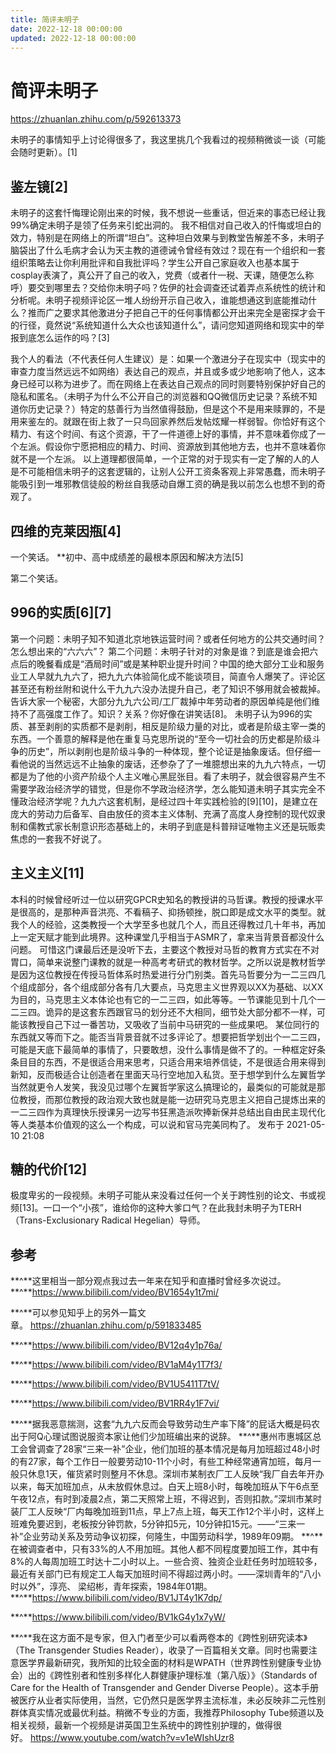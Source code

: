 ```yaml
---
title: 简评未明子
date: 2022-12-18 00:00:00
updated: 2022-12-18 00:00:00
---
```


# 简评未明子
https://zhuanlan.zhihu.com/p/592613373

未明子的事情知乎上讨论得很多了，我这里挑几个我看过的视频稍微谈一谈（可能会随时更新）。[1]

## 鉴左镜[2]

未明子的这套忏悔理论刚出来的时候，我不想说一些重话，但近来的事态已经让我99%确定未明子是领了任务来引蛇出洞的。
我不相信对自己收入的忏悔或坦白的效力，特别是在网络上的所谓“坦白”。这种坦白效果与到教堂告解差不多，未明子脑袋出了什么毛病才会认为天主教的道德诫令曾经有效过？现在有一个组织和一套组织策略去让你利用批评和自我批评吗？学生公开自己家庭收入也基本属于cosplay表演了，真公开了自己的收入，党费（或者什一税、天课，随便怎么称呼）要交到哪里去？交给你未明子吗？佐伊的社会调查还试着弄点系统性的统计和分析呢。未明子视频评论区一堆人纷纷开示自己收入，谁能想通这到底能推动什么？推而广之要求其他激进分子把自己干的任何事情都公开出来完全是密探才会干的行径，竟然说“系统知道什么大众也该知道什么”，请问您知道网络和现实中的举报到底怎么运作的吗？[3]

我个人的看法（不代表任何人生建议）是：如果一个激进分子在现实中（现实中的审查力度当然远远不如网络）表达自己的观点，并且或多或少地影响了他人，这本身已经可以称为进步了。而在网络上在表达自己观点的同时则要特别保护好自己的隐私和匿名。（未明子为什么不公开自己的浏览器和QQ微信历史记录？系统不知道你历史记录？）特定的慈善行为当然值得鼓励，但是这个不是用来赎罪的，不是用来鉴左的。就跟在街上救了一只鸟回家养然后发帖炫耀一样弱智。你恰好有这个精力、有这个时间、有这个资源，干了一件道德上好的事情，并不意味着你成了一个左派。假设你宁愿把相应的精力、时间、资源放到其他地方去，也并不意味着你就不是一个左派。
以上道理都很简单，一个正常的对于现实有一定了解的人的人是不可能相信未明子的这套逻辑的，让别人公开工资条客观上非常愚蠢，而未明子能吸引到一堆邪教信徒般的粉丝自我感动自爆工资的确是我以前怎么也想不到的奇观了。
## 四维的克莱因瓶[4]

一个笑话。
**初中、高中成绩差的最根本原因和解决方法[5]

第二个笑话。
## 996的实质[6][7]

第一个问题：未明子知不知道北京地铁运营时间？或者任何地方的公共交通时间？怎么想出来的“六六六”？
第二个问题：未明子针对的对象是谁？到底是谁会把六点后的晚餐看成是“酒局时间”或是某种职业提升时间？中国的绝大部分工业和服务业工人早就九九六了，把九九六体验简化成不能谈项目，简直令人爆笑了。评论区甚至还有粉丝附和说什么干九九六没办法提升自己，老了知识不够用就会被裁掉。告诉大家一个秘密，大部分九九六公司/工厂裁掉中年劳动者的原因单纯是他们维持不了高强度工作了。知识？关系？你好像在讲笑话[8]。
未明子认为996的实质、甚至剥削的实质都不是剥削，相反是阶级力量的对比，或者是阶级主宰一类的东西。一个善意的解释是他在重复马克思所说的“至今一切社会的历史都是阶级斗争的历史”，所以剥削也是阶级斗争的一种体现，整个论证是抽象废话。但仔细一看他说的当然远远不止抽象的废话，还参杂了了一堆臆想出来的九九六特点，一切都是为了他的小资产阶级个人主义唯心黑屁张目。看了未明子，就会很容易产生不需要学政治经济学的错觉，但是你不学政治经济学，怎么能知道未明子其实完全不懂政治经济学呢？九九六这套机制，是经过四十年实践检验的[9][10]，是建立在庞大的劳动力后备军、自由放任的资本主义体制、充满了高度人身控制的现代奴隶制和儒教式家长制意识形态基础上的，未明子到底是科普辩证唯物主义还是玩贩卖焦虑的一套我不好说了。
## 主义主义[11]

本科的时候曾经听过一位以研究GPCR史知名的教授讲的马哲课。教授的授课水平是很高的，是那种声音洪亮、不看稿子、抑扬顿挫，脱口即是成文水平的类型。就我个人的经验，这类教授一个大学至多也就几个人，而且还得教过几十年书，再加上一定天赋才能到此境界。这种课堂几乎相当于ASMR了，拿来当背景音都没什么问题。
可惜这门课最后还是没听下去，主要这个教授对马哲的教育方式实在不对胃口，简单来说整门课教的就是一种高考考研式的教材哲学。之所以说是教材哲学是因为这位教授在传授马哲体系时热爱进行分门别类。首先马哲要分为一二三四几个组成部分，各个组成部分各有几大要点，马克思主义世界观以XX为基础、以XX为目的，马克思主义本体论也有它的一二三四，如此等等。一节课能见到十几个一二三四。诡异的是这套东西跟官马的划分还不大相同，细节处大部分都不一样，可能该教授自己下过一番苦功，又吸收了当前中马研究的一些成果吧。
某位同行的东西就又等而下之。能否当背景音就不过多评论了。想要把哲学划出个一二三四，可能是天底下最简单的事情了，只要敢想，没什么事情是做不了的。一种框定好条条目目的东西，不是很适合用来思考，只适合用来培养信徒，不是很适合用来得到新知，反而极适合让创造者在里面天马行空地加入私货。至于想学到什么左翼哲学当然就更令人发笑，我没见过哪个左翼哲学家这么搞理论的，最类似的可能就是那位教授，而那位教授的政治观大致也就是能一边研究马克思主义把自己提炼出来的一二三四作为真理快乐授课另一边写书狂黑造派吹捧新保并总结出自由民主现代化等人类基本价值观的这么一个构成，可以说和官马完美同构了。
发布于 2021-05-10 21:08
## 糖的代价[12]

极度卑劣的一段视频。未明子可能从来没看过任何一个关于跨性别的论文、书或视频[13]。一口一个“小孩”，谁给你的这种大爹口气？在此我封未明子为TERH（Trans-Exclusionary Radical Hegelian）导师。
## 参考
**^**这里相当一部分观点我过去一年来在知乎和直播时曾经多次说过。
**^**https://www.bilibili.com/video/BV1654y1t7mi/

**^**可以参见知乎上的另外一篇文章。 https://zhuanlan.zhihu.com/p/591833485

**^**https://www.bilibili.com/video/BV12q4y1p76a/

**^**https://www.bilibili.com/video/BV1aM4y1T7f3/

**^**https://www.bilibili.com/video/BV1U5411T7tV/

**^**https://www.bilibili.com/video/BV1RR4y1F7vi/

**^**据我恶意揣测，这套“九九六反而会导致劳动生产率下降”的屁话大概是码农出于阿Q心理试图说服资本家让他们少加班编出来的说辞。
**^**惠州市惠城区总工会曾调查了28家“三来一补”企业，他们加班的基本情况是每月加班超过48小时的有27家，每个工作日一般要劳动10-11个小时，有些工种经常通宵加班，每月一般只休息1天，催货紧时则整月不休息。深圳市某制衣厂工人反映“我厂自去年开办以来，每天加班加点，从未放假休息过。白天上班8小时，每晚加班从下午6点至午夜12点，有时到凌晨2点，第二天照常上班，不得迟到，否则扣款。”深圳市某时装厂工人反映“厂内每晚加班到11点，早上7点上班，每天工作12个半小时，这样上班难免要迟到，老板按分钟罚款，5分钟扣5元，10分钟扣15元。——“三来一补”企业劳动关系及劳动争议初探，何隆生，中国劳动科学，1989年09期。
**^**在被调查者中，只有33%的人不用加班。其他人都不同程度要加班工作，其中有8%的人每周加班工时达十二小时以上。一些合资、独资企业赶任务时加班较多，最近有关部门已有规定工人每天加班时间不得超过两小时。——深圳青年的“八小时以外”，淳亮、 梁绍彬，青年探索，1984年01期。
**^**https://www.bilibili.com/video/BV1JT4y1K7dp/

**^**https://www.bilibili.com/video/BV1kG4y1x7yW/

**^**我在这方面不是专家，但入门者至少可以看两卷本的《跨性别研究读本》（The Transgender Studies Reader），收录了一百篇相关文章。同时也需要注意医学界最新研究，我所知的比较全面的材料是WPATH（世界跨性别健康专业协会）出的《跨性别者和性别多样化人群健康护理标准（第八版）》（Standards of Care for the Health of Transgender and Gender Diverse People）。这本手册被医疗从业者实际使用，当然，它仍然只是医学界主流标准，未必反映非二元性别群体真实情况或最优利益。稍微不专业的方面，我推荐Philosophy Tube频道以及相关视频，最新一个视频是讲英国卫生系统中的跨性别护理的，做得很好。 https://www.youtube.com/watch?v=v1eWIshUzr8
